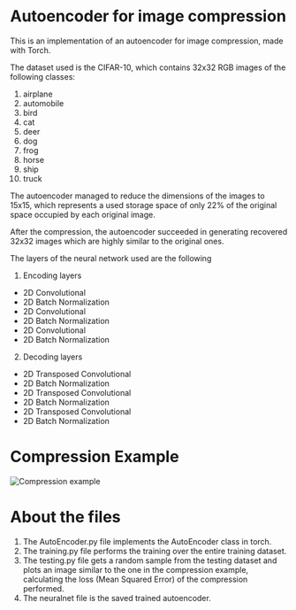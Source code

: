 # Autoencoder for image compression
This is an implementation of an autoencoder for image compression, made with Torch.

The dataset used is the CIFAR-10, which contains 32x32 RGB images of the following classes:
 1. airplane
 2. automobile
 3. bird
 4. cat
 5. deer
 6. dog
 7. frog
 8. horse
 9. ship
 10. truck
 
The autoencoder managed to reduce the dimensions of the images to 15x15, which represents
a used storage space of only 22% of the original space occupied by each original image.

After the compression, the autoencoder succeeded in generating recovered 32x32 images which
are highly similar to the original ones.

The layers of the neural network used are the following
1. Encoding layers
  - 2D Convolutional
  - 2D Batch Normalization
  - 2D Convolutional
  - 2D Batch Normalization
  - 2D Convolutional
  - 2D Batch Normalization
2. Decoding layers
  - 2D Transposed Convolutional
  - 2D Batch Normalization
  - 2D Transposed Convolutional
  - 2D Batch Normalization
  - 2D Transposed Convolutional
  - 2D Batch Normalization
  
# Compression Example
![Compression example](https://i.ibb.co/rHSD445/Screenshot-from-2020-03-17-03-57-59.png)

# About the files
1. The AutoEncoder.py file implements the AutoEncoder class in torch.
2. The training.py file performs the training over the entire training dataset.
3. The testing.py file gets a random sample from the testing dataset and plots
an image similar to the one in the compression example, calculating the 
loss (Mean Squared Error) of the compression performed.
4. The neuralnet file is the saved trained autoencoder.
